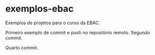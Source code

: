 # exemplos-ebac
Exemplos de projetos para o curso da EBAC.

Primeiro exemplo de commit e push no repositório remoto.
Segundo commit.

Quarto commit.

